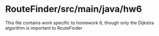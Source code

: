 # RouteFinder/src/main/java/hw6

This file contains work specific to homework 6, though only the Dijkstra algorithm is important to RouteFinder
